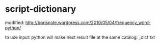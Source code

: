 script-dictionary
=================

modified: http://borisnote.wordpress.com/2010/05/04/frequency_word-python/

to use input: python <scriptname> <filename>
will make next result file at the same catalog: <filename>_dict.txt 
